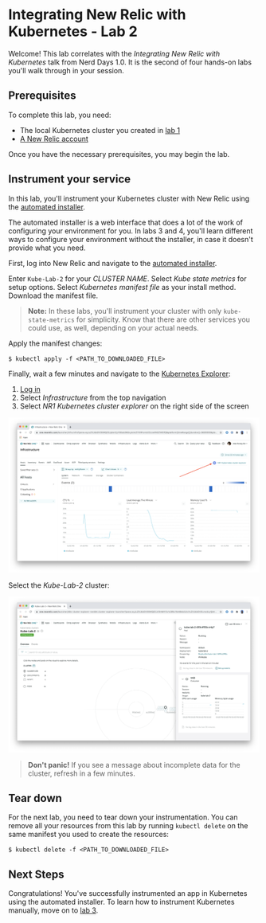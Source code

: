 # Integrating New Relic with Kubernetes - Lab 2

Welcome! This lab correlates with the _Integrating New Relic with Kubernetes_ talk from Nerd Days 1.0. It is the second of four hands-on labs you'll walk through in your session.

## Prerequisites

To complete this lab, you need:

- The local Kubernetes cluster you created in [lab 1](../kube-lab-1/README.md)
- [A New Relic account](https://newrelic.com/signup)

Once you have the necessary prerequisites, you may begin the lab.

## Instrument your service

In this lab, you'll instrument your Kubernetes cluster with New Relic using the [automated installer](https://one.newrelic.com/launcher/nr1-core.settings?pane=eyJuZXJkbGV0SWQiOiJrOHMtY2x1c3Rlci1leHBsb3Jlci1uZXJkbGV0Lms4cy1zZXR1cCJ9).

The automated installer is a web interface that does a lot of the work of configuring your environment for you. In labs 3 and 4, you'll learn different ways to configure your environment without the installer, in case it doesn't provide what you need.

First, log into New Relic and navigate to the [automated installer](https://one.newrelic.com/launcher/nr1-core.settings?pane=eyJuZXJkbGV0SWQiOiJrOHMtY2x1c3Rlci1leHBsb3Jlci1uZXJkbGV0Lms4cy1zZXR1cCJ9).

Enter `Kube-Lab-2` for your _CLUSTER NAME_. Select _Kube state metrics_ for setup options. Select _Kubernetes manifest file_ as your install method. Download the manifest file.

> **Note:** In these labs, you'll instrument your cluster with only `kube-state-metrics` for simplicity. Know that there are other services you could use, as well, depending on your actual needs.

Apply the manifest changes:

```console
$ kubectl apply -f <PATH_TO_DOWNLOADED_FILE>
```

Finally, wait a few minutes and navigate to the [Kubernetes Explorer](https://docs.newrelic.com/docs/integrations/kubernetes-integration/understand-use-data/kubernetes-cluster-explorer):

1. [Log in](https://one.newrelic.com/)
2. Select _Infrastructure_ from the top navigation
3. Select _NR1 Kubernetes cluster explorer_ on the right side of the screen

![Navigate to the Cluster Explorer](static/cluster_explorer_link.png)

Select the _Kube-Lab-2_ cluster:

![Explore Kubernetes](static/cluster_explorer.png)

> **Don't panic!** If you see a message about incomplete data for the cluster, refresh in a few minutes.

## Tear down

For the next lab, you need to tear down your instrumentation. You can remove all your resources from this lab by running `kubectl delete` on the same manifest you used to create the resources:

```console
$ kubectl delete -f <PATH_TO_DOWNLOADED_FILE>
```

## Next Steps

Congratulations! You've successfully instrumented an app in Kubernetes using the automated installer. To learn how to instrument Kubernetes manually, move on to [lab 3](../kube-lab-3/README.md).